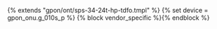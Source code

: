 {% extends "gpon/ont/sps-34-24t-hp-tdfo.tmpl" %}
{% set device = gpon_onu.g_010s_p %}
{% block vendor_specific %}{% endblock %}
